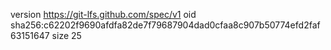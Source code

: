 version https://git-lfs.github.com/spec/v1
oid sha256:c62202f9690afdfa82de7f79687904dad0cfaa8c907b50774efd2faf63151647
size 25
